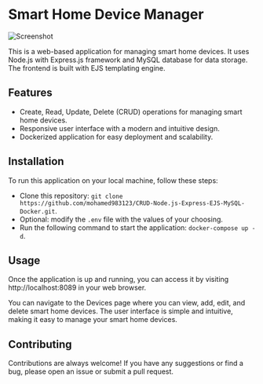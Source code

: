 # Smart Home Device Manager


![Screenshot](screenshot.png "Screenshot")

This is a web-based application for managing smart home devices. It uses Node.js with Express.js framework and MySQL database for data storage. The frontend is built with EJS templating engine.

## Features

- Create, Read, Update, Delete (CRUD) operations for managing smart home devices.
- Responsive user interface with a modern and intuitive design.
- Dockerized application for easy deployment and scalability.

## Installation

To run this application on your local machine, follow these steps:

- Clone this repository: ```git clone https://github.com/mohamed983123/CRUD-Node.js-Express-EJS-MySQL-Docker.git```.
- Optional: modify the ```.env``` file with the values of your choosing.
- Run the following command to start the application: ```docker-compose up -d```.

## Usage

Once the application is up and running, you can access it by visiting http://localhost:8089 in your web browser. 

You can navigate to the Devices page where you can view, add, edit, and delete smart home devices. The user interface is simple and intuitive, making it easy to manage your smart home devices.

## Contributing

Contributions are always welcome! If you have any suggestions or find a bug, please open an issue or submit a pull request.
